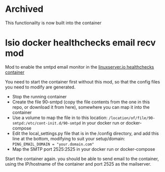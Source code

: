 # Archived
This functionailty is now built into the container

# lsio docker healthchecks email recv mod
Mod to enable the smtpd email monitor in the [linuxserver.io healthchecks container](https://hub.docker.com/r/linuxserver/healthchecks)

You need to start the container first without this mod, so that the config files you need to modify are generated.

* Stop the running container
* Create the file 90-smtpd (copy the file contents from the one in this repo, or download it from here), somewhere you can map it into the container
* Use a volume to map the file in to this location: `/location/of/file/90-smtpd:/etc/cont-init.d/90-smtpd` in your docker run or docker-compose
* Edit the local_settings.py file that is in the /config directory, and add this line at the bottom, modifying to suit your setup/domain: `PING_EMAIL_DOMAIN = "your.domain.com"`
* Map the SMTP port 2525:2525 in your docker run or docker-compose

Start the container again. you should be able to send email to the container, using the IP/hostname of the container and port 2525 as the mailserver.

